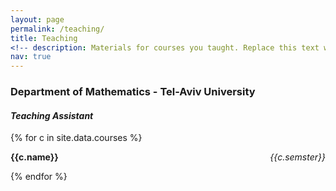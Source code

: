 ```yaml
---
layout: page
permalink: /teaching/
title: Teaching
<!-- description: Materials for courses you taught. Replace this text with your description. -->
nav: true
---
```


### Department of Mathematics - Tel-Aviv University

#### *Teaching Assistant*

{% for c in site.data.courses %}
  <p style="text-align:left;">
    <b>{{c.name}}</b>
    <span style="float:right;">
        <i>{{c.semster}}</i>
    </span>
</p>
{% endfor %}
